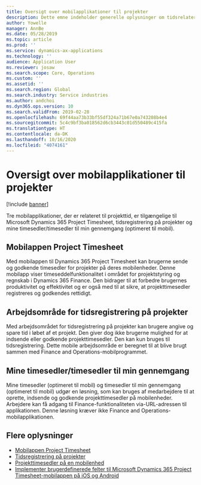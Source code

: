 ```yaml
---
title: Oversigt over mobilapplikationer til projekter
description: Dette emne indeholder generelle oplysninger om tidsrelaterede projektprogrammer til Microsoft Dynamics 365 Project Timesheet, tidsregistrering på projekter og mine timesedler/timesedler, der er tilgængelige på en mobilenhed.
author: Yowelle
manager: AnnBe
ms.date: 05/28/2019
ms.topic: article
ms.prod: ''
ms.service: dynamics-ax-applications
ms.technology: ''
audience: Application User
ms.reviewer: josaw
ms.search.scope: Core, Operations
ms.custom: ''
ms.assetid: ''
ms.search.region: Global
ms.search.industry: Service industries
ms.author: andchoi
ms.dyn365.ops.version: 10
ms.search.validFrom: 2019-02-28
ms.openlocfilehash: 69f44aa73b33bf55df324a71b67e0a743208b4e4
ms.sourcegitcommit: 5c4c9bf3ba018562d6cb3443c01d550489c415fa
ms.translationtype: HT
ms.contentlocale: da-DK
ms.lasthandoff: 10/16/2020
ms.locfileid: "4074161"
---
```

# <a name="project-mobile-applications-overview"></a>Oversigt over mobilapplikationer til projekter

[!include [banner](../includes/banner.md)]

Tre mobilapplikationer, der er relateret til projekttid, er tilgængelige til Microsoft Dynamics 365 Project Timesheet, tidsregistrering på projekter og mine timesedler/timesedler til min gennemgang (optimeret til mobil).

## <a name="project-timesheet-mobile-app"></a>Mobilappen Project Timesheet

Med mobilappen til Dynamics 365 Project Timesheet kan brugerne sende og godkende timesedler for projekter på deres mobilenheder. Denne mobilapp viser timeseddelfunktionalitet i området for projektstyring og regnskab i Dynamics 365 Finance. Den bidrager til at forbedre brugernes produktivitet og effektivitet og er også med til at sikre, at projekttimesedler registreres og godkendes rettidigt.

## <a name="project-time-entry-workspace"></a>Arbejdsområde for tidsregistrering på projekter

Med arbejdsområdet for tidsregistrering på projekter kan brugere angive og spare tid i løbet af et projekt. Den giver dog ikke brugerne mulighed for at indsende eller godkende projekttimesedler. Den kan kun bruges til tidsregistrering. Dette mobile arbejdsområde er beregnet til at blive brugt sammen med Finance and Operations-mobilprogrammet.

## <a name="my-timesheetstimesheets-for-my-review"></a>Mine timesedler/timesedler til min gennemgang

Mine timesedler (optimeret til mobil) og timesedler til min gennemgang (optimeret til mobil) udgør en løsning, som kan bruges af medarbejdere til at oprette, indsende og godkende projekttimesedler på mobilenheder. Arbejdere kan få adgang til Finance-funktionaliteten via-URL-adressen til applikationen. Denne løsning kræver ikke Finance and Operations-mobilapplikationen.

## <a name="for-more-information"></a>Flere oplysninger

- [Mobilappen Project Timesheet](project-timesheet.md)
- [Tidsregistrering på projekter]( project-time-entry-mobile-workspace.md)
- [Projekttimesedler på en mobilenhed](Mobile-timesheets.md)
- [Implementer brugerdefinerede felter til Microsoft Dynamics 365 Project Timesheet-mobilappen på iOS og Android](custom-fields-mobile.md)

